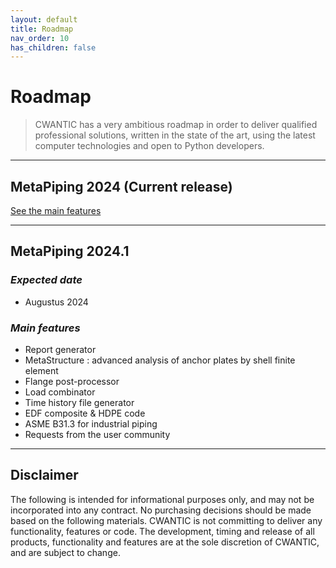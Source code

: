 ```yaml
---
layout: default
title: Roadmap
nav_order: 10
has_children: false
---
```


# Roadmap

>CWANTIC has a very ambitious roadmap in order to deliver qualified professional solutions, written in the state of the art, using the latest computer technologies and open to Python developers.

---
## MetaPiping 2024 (Current release)

[See the main features](https://documentation.metapiping.com/WhatsNew/2024.html)

---

## MetaPiping 2024.1

### *Expected date*

* Augustus 2024

### *Main features*

* Report generator
* MetaStructure : advanced analysis of anchor plates by shell finite element
* Flange post-processor
* Load combinator
* Time history file generator
* EDF composite & HDPE code
* ASME B31.3 for industrial piping
* Requests from the user community
  
---

## Disclaimer

The following is intended for informational purposes only, and may not be incorporated into any contract. No purchasing decisions should be made based on the following materials. CWANTIC is not committing to deliver any functionality, features or code. The development, timing and release of all products, functionality and features are at the sole discretion of CWANTIC, and are subject to change.

